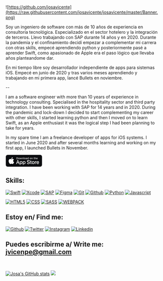 <!--# ![https://github.com/josavicente](https://raw.githubusercontent.com/mouredev/mouredev/master/mouredev_emote.png) Hello, my name Josa -->

![https://github.com/josavicente](https://raw.githubusercontent.com/josavicente/josavicente/master/Banner.png)

Soy un ingeniero de software con más de 10 años de experiencia en consultoría tecnológica. Especializado en el sector hotelero y la integración de terceros. Llevo trabajando con SAP durante 14 años y en 2020. Durante la pandemia y el confinamiento decidí empezar a complementar mi carrera con otras skills, empecé aprendiendo python y posteriormente pasé a aprender Swift, como apasionado de Apple era el paso lógico que llevaba años planteandome dar.

En mi tiempo libre soy desarrollador independiente de apps para sistemas iOS. Empecé en junio de 2020 y tras varios meses aprendiendo y trabajando en mi primera app, lancé Bullets en noviembre.

--

I am a software engineer with more than 10 years of experience in technology consulting. Specialised in the hospitality sector and third party integration. I have been working with SAP for 14 years and in 2020. During the pandemic and lock-down I decided to start complementing my career with other skills, I started learning python and then I moved on to learn Swift, as an Apple enthusiast it was the logical step I had been planning to take for years.

In my spare time I am a freelance developer of apps for iOS systems. I started in June 2020 and after several months learning and working on my first app, I launched Bullets in November.

[![Bullets](https://raw.githubusercontent.com/josavicente/josavicente/master/AppStore.png)](https://apps.apple.com/es/app/bullets/id1536420851)

## Skills:
[![Swift](https://img.shields.io/badge/Swift-FA7343?style=for-the-badge&logo=swift&logoColor=white&labelColor=101010)]()
[![Xcode](https://img.shields.io/badge/Xcode-1575F9?style=for-the-badge&logo=xcode&logoColor=white&labelColor=101010)]()
[![SAP](https://img.shields.io/badge/SAP-6EB5A5?style=for-the-badge&logo=SAP&logoColor=white&labelColor=101010)]()
[![Figma](https://img.shields.io/badge/Figma-5FDED7?style=for-the-badge&logo=Figma&logoColor=white&labelColor=101010)]()
[![Git](https://img.shields.io/badge/git-F05032?style=for-the-badge&logo=git&logoColor=white&labelColor=101010)]()
[![Github](https://img.shields.io/badge/github-181717?style=for-the-badge&logo=github&logoColor=white&labelColor=101010)]()
[![Python](https://img.shields.io/badge/Python-3776AB?style=for-the-badge&logo=Python&logoColor=white&labelColor=101010)]()
[![Javascript](https://img.shields.io/badge/Javascript-F7DF1E?style=for-the-badge&logo=Javascript&logoColor=white&labelColor=101010)]()
<!---[![React](https://img.shields.io/badge/React-61DAFB?style=for-the-badge&logo=React&logoColor=white&labelColor=101010)]()
[![NodeJS](https://img.shields.io/badge/NodeJS-339933?style=for-the-badge&logo=nodedotjs&logoColor=white&labelColor=101010)]()--->
[![HTML5](https://img.shields.io/badge/HTML5-E34F26?style=for-the-badge&logo=html5&logoColor=white&labelColor=101010)]()
[![CSS](https://img.shields.io/badge/CSS3-1572B6?style=for-the-badge&logo=css3&logoColor=white&labelColor=101010)]()
[![SASS](https://img.shields.io/badge/SASS-CC6699?style=for-the-badge&logo=sass&logoColor=white&labelColor=101010)]()
[![WEBPACK](https://img.shields.io/badge/WEBPACK-8DD6F9?style=for-the-badge&logo=webpack&logoColor=white&labelColor=101010)]()
<!---
## CodeWars
![Codewars](https://github.r2v.ch/codewars?user=josavicente&name=true&top_languages=true&stroke=%23BB432C)--->

## Estoy en/ Find me:
[![Github](https://img.shields.io/badge/github-A259FF?style=for-the-badge&logo=Github&logoColor=white&labelColor=101010)](https://github.com/josavicente)
[![Twitter](https://img.shields.io/badge/twitter-52A7CC?style=for-the-badge&logo=Twitter&logoColor=white&labelColor=101010)](https://twitter.com/josavicente)
[![Instagram](https://img.shields.io/badge/instagram-800733?style=for-the-badge&logo=Instagram&logoColor=white&labelColor=101010)](https://www.instagram.com/josavicente/)
[![Linkedin](https://img.shields.io/badge/Linkedin-800733?style=for-the-badge&logo=linkedin&logoColor=white&labelColor=101010)](https://www.linkedin.com/in/jvicenpe/)



## Puedes escribirme a/ Write me: <jvicenpe@gmail.com>
</br>

[![Josa's GitHub stats](https://github-readme-stats.vercel.app/api?username=josavicente)](https://github.com/josavicente)
<img src="https://github-readme-stats.vercel.app/api/top-langs?username=josavicente&layout=compact"/>
